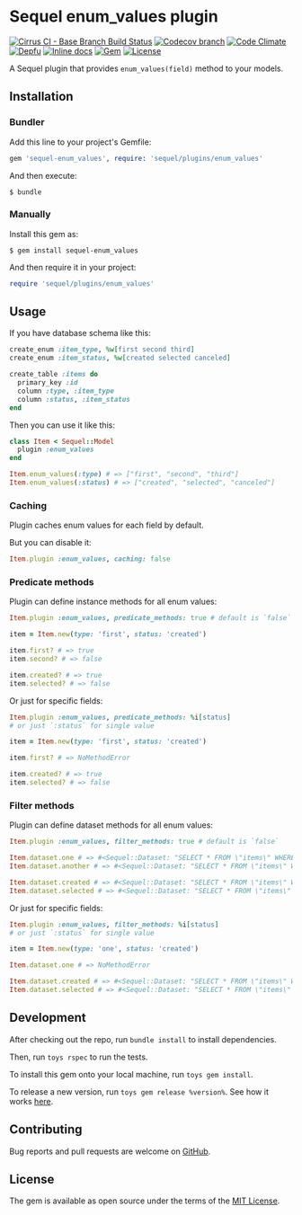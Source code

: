 # Sequel enum_values plugin

[![Cirrus CI - Base Branch Build Status](https://img.shields.io/cirrus/github/AlexWayfer/sequel-enum_values?style=flat-square)](https://cirrus-ci.com/github/AlexWayfer/sequel-enum_values)
[![Codecov branch](https://img.shields.io/codecov/c/github/AlexWayfer/sequel-enum_values/master.svg?style=flat-square)](https://codecov.io/gh/AlexWayfer/sequel-enum_values)
[![Code Climate](https://img.shields.io/codeclimate/maintainability/AlexWayfer/sequel-enum_values.svg?style=flat-square)](https://codeclimate.com/github/AlexWayfer/sequel-enum_values)
[![Depfu](https://img.shields.io/depfu/AlexWayfer/sequel-enum_values?style=flat-square)](https://depfu.com/repos/github/AlexWayfer/sequel-enum_values)
[![Inline docs](https://inch-ci.org/github/AlexWayfer/sequel-enum_values.svg?branch=master)](https://inch-ci.org/github/AlexWayfer/sequel-enum_values)
[![Gem](https://img.shields.io/gem/v/sequel-enum_values.svg?style=flat-square)](https://rubygems.org/gems/sequel-enum_values)
[![License](https://img.shields.io/github/license/AlexWayfer/sequel-enum_values.svg?style=flat-square)](LICENSE.txt)

A Sequel plugin that provides `enum_values(field)` method to your models.

## Installation

### Bundler

Add this line to your project's Gemfile:

```ruby
gem 'sequel-enum_values', require: 'sequel/plugins/enum_values'
```

And then execute:

```
$ bundle
```

### Manually

Install this gem as:

```
$ gem install sequel-enum_values
```

And then require it in your project:

```ruby
require 'sequel/plugins/enum_values'
```

## Usage

If you have database schema like this:

```ruby
create_enum :item_type, %w[first second third]
create_enum :item_status, %w[created selected canceled]

create_table :items do
  primary_key :id
  column :type, :item_type
  column :status, :item_status
end
```

Then you can use it like this:

```ruby
class Item < Sequel::Model
  plugin :enum_values
end

Item.enum_values(:type) # => ["first", "second", "third"]
Item.enum_values(:status) # => ["created", "selected", "canceled"]
```

### Caching

Plugin caches enum values for each field by default.

But you can disable it:

```ruby
Item.plugin :enum_values, caching: false
```

### Predicate methods

Plugin can define instance methods for all enum values:

```ruby
Item.plugin :enum_values, predicate_methods: true # default is `false`

item = Item.new(type: 'first', status: 'created')

item.first? # => true
item.second? # => false

item.created? # => true
item.selected? # => false
```

Or just for specific fields:

```ruby
Item.plugin :enum_values, predicate_methods: %i[status]
# or just `:status` for single value

item = Item.new(type: 'first', status: 'created')

item.first? # => NoMethodError

item.created? # => true
item.selected? # => false
```

### Filter methods

Plugin can define dataset methods for all enum values:

```ruby
Item.plugin :enum_values, filter_methods: true # default is `false`

Item.dataset.one # => #<Sequel::Dataset: "SELECT * FROM \"items\" WHERE (\"type\" = 'one')">
Item.dataset.another # => #<Sequel::Dataset: "SELECT * FROM \"items\" WHERE (\"type\" = 'another')">

Item.dataset.created # => #<Sequel::Dataset: "SELECT * FROM \"items\" WHERE (\"status\" = 'created')">
Item.dataset.selected # => #<Sequel::Dataset: "SELECT * FROM \"items\" WHERE (\"status\" = 'selected')">
```

Or just for specific fields:

```ruby
Item.plugin :enum_values, filter_methods: %i[status]
# or just `:status` for single value

item = Item.new(type: 'one', status: 'created')

Item.dataset.one # => NoMethodError

Item.dataset.created # => #<Sequel::Dataset: "SELECT * FROM \"items\" WHERE (\"status\" = 'created')">
Item.dataset.selected # => #<Sequel::Dataset: "SELECT * FROM \"items\" WHERE (\"status\" = 'selected')">
```

## Development

After checking out the repo, run `bundle install` to install dependencies.

Then, run `toys rspec` to run the tests.

To install this gem onto your local machine, run `toys gem install`.

To release a new version, run `toys gem release %version%`.
See how it works [here](https://github.com/AlexWayfer/gem_toys#release).

## Contributing

Bug reports and pull requests are welcome on [GitHub](https://github.com/AlexWayfer/sequel-enum_values).

## License

The gem is available as open source under the terms of the
[MIT License](https://opensource.org/licenses/MIT).
